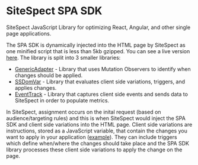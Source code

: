 # SiteSpect SPA SDK
SiteSpect JavaScript Library for optimizing React, Angular, and other single page applications. 

The SPA SDK is dynamically injected into the HTML page by SiteSpect as one minified script that is less than 5kb gzipped. You can see a live version <a href="http://www.sitespect.com/__ssobj/core.js+ssdomvar.js+generic-adapter.js">here</a>. The library is split into 3 smaller libraries:
- <a href="https://github.com/sitespect/SiteSpect_SPA_SDK/blob/master/generic-adapter-debug.js">GenericAdapter</a> - Library that uses Mutation Observers to identify when changes should be applied. 
- <a href="https://github.com/sitespect/SiteSpect_SPA_SDK/blob/master/ssdomvar-debug.js">SSDomVar</a> - Library that evaluates client side variations, triggers, and applies changes.
- <a href="https://github.com/sitespect/SiteSpect_SPA_SDK/blob/master/core-debug.js">EventTrack</a> - Library that captures client side events and sends data to SiteSpect in order to populate metrics.

In SiteSpect, assignment occurs on the inital request (based on audience/targeting rules) and this is when SiteSpect would inject the SPA SDK and client side variations into the HTML page. Client side variations are instructions, stored as a JavaScript variable, that contain the changes you want to apply in your application (<a href="https://github.com/sitespect/SiteSpect_SPA_SDK/blob/master/csf_example.js">example</a>). They can include triggers which define when/where the changes should take place and the SPA SDK library processes these client side variations to apply the change on the page.
